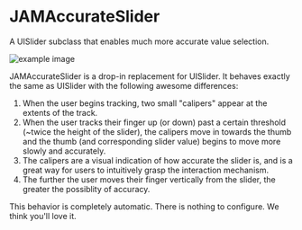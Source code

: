 JAMAccurateSlider
===========

A UISlider subclass that enables much more accurate value selection.

![example image](https://raw.githubusercontent.com/jmenter/JAMAccurateSlider/master/example.png "JAMAccurateSlider Example Image")

JAMAccurateSlider is a drop-in replacement for UISlider. It behaves exactly the same as UISlider with the following awesome differences:

1. When the user begins tracking, two small "calipers" appear at the extents of the track.
2. When the user tracks their finger up (or down) past a certain threshold (~twice the height of the slider), the calipers move in towards the thumb and the thumb (and corresponding slider value) begins to move more slowly and accurately.
3. The calipers are a visual indication of how accurate the slider is, and is a great way for users to intuitively grasp the interaction mechanism.
4. The further the user moves their finger vertically from the slider, the greater the possiblity of accuracy.

This behavior is completely automatic. There is nothing to configure. We think you'll love it.
